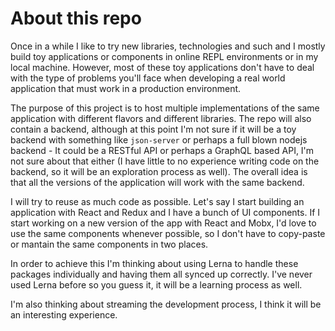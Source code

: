 # About this repo

Once in a while I like to try new libraries, technologies and such and I mostly build toy applications or components in online REPL environments or in my local machine. However, most of these toy applications don't have to deal with the type of problems you'll face when developing a real world application that must work in a production environment.

The purpose of this project is to host multiple implementations of the same application with different flavors and different libraries. The repo will also contain a backend, although at this point I'm not sure if it will be a toy backend with something like `json-server` or perhaps a full blown nodejs backend - It could be a RESTful API or perhaps a GraphQL based API, I'm not sure about that either (I have little to no experience writing code on the backend, so it will be an exploration process as well). The overall idea is that all the versions of the application will work with the same backend.

I will try to reuse as much code as possible. Let's say I start building an application with React and Redux and I have a bunch of UI components. If I start working on a new version of the app with React and Mobx, I'd love to use the same components whenever possible, so I don't have to copy-paste or mantain the same components in two places.

In order to achieve this I'm thinking about using Lerna to handle these packages individually and having them all synced up correctly. I've never used Lerna before so you guess it, it will be a learning process as well.

I'm also thinking about streaming the development process, I think it will be an interesting experience.
